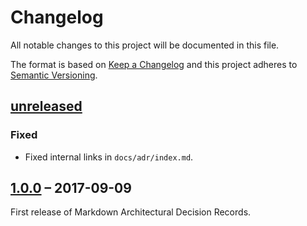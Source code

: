 # Changelog
All notable changes to this project will be documented in this file.

The format is based on [Keep a Changelog](http://keepachangelog.com/)
and this project adheres to [Semantic Versioning](http://semver.org/).


## [unreleased]

### Fixed

- Fixed internal links in `docs/adr/index.md`.

## [1.0.0] – 2017-09-09

First release of Markdown Architectural Decision Records.

[unreleased]: https://github.com/adr/madr/compare/v1.0.0...master
[1.0.0]: https://github.com/adr/madr/releases/tag/v1.0.0
